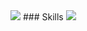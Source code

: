 <img src="https://capsule-render.vercel.app/api?type=wave&color=auto&height=300&section=header&text=勝厚's Github%20render&fontSize=90" />
### Skills
<a href="https://developer.mozilla.org/ko/docs/Learn/HTML/Introduction_to_HTML/Getting_started" target="_blank"><img src="https://img.shields.io/badge/HTML5-blue?style=for-the-badge&logo=E34F26&logoColor=blue"/></a>
